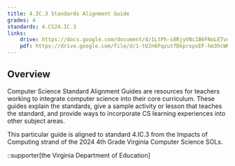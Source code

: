 ```yaml
---
title: 4.IC.3 Standards Alignment Guide
grades: 4
standards: 4.CS24.IC.3
links:
    drive: https://docs.google.com/document/d/1LtPh-s8RjyVNc1B6FNoLETvqgHuZ83YF0LDCdbyFscw/edit?usp=drive_link
    pdf: https://drive.google.com/file/d/1-tUJn6FqzutfDkprxpsEF-hm3hcWKLbF/view?usp=drive_link
---
```


## Overview

Computer Science Standard Alignment Guides are resources for teachers working to integrate computer science into their core curriculum. These guides explain the standards, give a sample activity or lesson that teaches the standard, and provide ways to incorporate CS learning experiences into other subject areas. 

This particular guide is aligned to standard 4.IC.3 from the Impacts of Computing strand of the 2024 4th Grade Virginia Computer Science SOLs.

::supporter[the Virginia Department of Education]